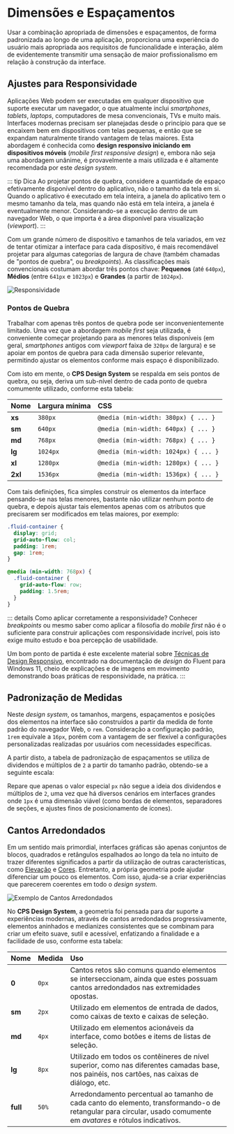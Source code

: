 # Dimensões e Espaçamentos

Usar a combinação apropriada de dimensões e espaçamentos, de forma padronizada ao longo de uma aplicação, proporciona uma experiência do usuário mais apropriada aos requisitos de funcionalidade e interação, além de evidentemente transmitir uma sensação de maior profissionalismo em relação à construção da interface.

## Ajustes para Responsividade

Aplicações Web podem ser executadas em qualquer dispositivo que suporte executar um navegador, o que atualmente inclui _smartphones_, _tablets_, _laptops_, computadores de mesa convencionais, TVs e muito mais. Interfaces modernas precisam ser planejadas desde o princípio para que se encaixem bem em dispositivos com telas pequenas, e então que se expandam naturalmente tirando vantagem de telas maiores. Esta abordagem é conhecida como **design responsivo iniciando em dispositivos móveis** (_mobile first responsive design_) e, embora não seja uma abordagem unânime, é provavelmente a mais utilizada e é altamente recomendada por este _design system_.

::: tip Dica
Ao projetar pontos de quebra, considere a quantidade de espaço efetivamente disponível dentro do aplicativo, não o tamanho da tela em si. Quando o aplicativo é executado em tela inteira, a janela do aplicativo tem o mesmo tamanho da tela, mas quando não está em tela inteira, a janela é eventualmente menor. Considerando-se a execução dentro de um navegador Web, o que importa é a área disponível para visualização (_viewport_).
:::

Com um grande número de dispositivo e tamanhos de tela variados, em vez de tentar otimizar a interface para cada dispositivo, é mais recomendável projetar para algumas categorias de largura de chave (também chamadas de "pontos de quebra", ou _breakpoints_). As classificações mais convencionais costumam abordar três pontos chave: **Pequenos** (até `640px`), **Médios** (entre `641px` e `1023px`) e **Grandes** (a partir de `1024px`).

![Responsividade](~@source/assets/images/responsive-design.png)

### Pontos de Quebra

Trabalhar com apenas três pontos de quebra pode ser inconvenientemente limitado. Uma vez que a abordagem _mobile first_ seja utilizada, é conveniente começar projetando para as menores telas disponíveis (em geral, _smartphones_ antigos com _viewport_ faixa de `320px` de largura) e se apoiar em pontos de quebra para cada dimensão superior relevante, permitindo ajustar os elementos conforme mais espaço é disponibilizado.

Com isto em mente, o **CPS Design System** se respalda em seis pontos de quebra, ou seja, deriva um sub-nível dentro de cada ponto de quebra comumente utilizado, conforme esta tabela:

| Nome | Largura mínima | CSS |
| :- | :- | :- |
| **xs** | `380px` | `@media (min-width: 380px) { ... }` |
| **sm** | `640px` | `@media (min-width: 640px) { ... }` |
| **md** | `768px` | `@media (min-width: 768px) { ... }` |
| **lg** | `1024px` | `@media (min-width: 1024px) { ... }` |
| **xl** | `1280px` | `@media (min-width: 1280px) { ... }` |
| **2xl** | `1536px` | `@media (min-width: 1536px) { ... }` |

Com tais definições, fica simples construir os elementos da interface pensando-se nas telas menores, bastante não utilizar nenhum ponto de quebra, e depois ajustar tais elementos apenas com os atributos que precisarem ser modificados em telas maiores, por exemplo:

``` css
.fluid-container {
  display: grid;
  grid-auto-flow: col;
  padding: 1rem;
  gap: 1rem;
}

@media (min-width: 768px) {
  .fluid-container {
    grid-auto-flow: row;
    padding: 1.5rem;
  }
}
```

::: details Como aplicar corretamente a responsividade?
Conhecer _breakpoints_ ou mesmo saber como aplicar a filosofia do _mobile first_ não é o suficiente para construir aplicações com responsividade incrível, pois isto exige muito estudo e boa percepção de usabilidade.

Um bom ponto de partida é este excelente material sobre [Técnicas de Design Responsivo](https://docs.microsoft.com/pt-br/windows/apps/design/layout/responsive-design), encontrado na documentação de _design_ do Fluent para Windows 11, cheio de explicações e de imagens em movimento demonstrando boas práticas de responsividade, na prática.
:::

## Padronização de Medidas

Neste _design system_, os tamanhos, margens, espaçamentos e posições dos elementos na interface são construídos a partir da medida de fonte padrão do navegador Web, o `rem`. Consideração a configuração padrão, `1rem` equivale a `16px`, porém com a vantagem de ser flexível a configurações personalizadas realizadas por usuários com necessidades específicas.

A partir disto, a tabela de padronização de espaçamentos se utiliza de dividendos e múltiplos de `2` a partir do tamanho padrão, obtendo-se a seguinte escala:

<SpacingScale />

Repare que apenas o valor especial `px` não segue a ideia dos dividendos e múltiplos de `2`, uma vez que há diversos cenários em interfaces grandes onde `1px` é uma dimensão viável (como bordas de elementos, separadores de seções, e ajustes finos de posicionamento de ícones).

## Cantos Arredondados

Em um sentido mais primordial, interfaces gráficas são apenas conjuntos de blocos, quadrados e retângulos espalhados ao longo da tela no intuito de trazer diferentes significados a partir da utilização de outras características, como [Elevação](./elevacao.md) e [Cores](./cores.md). Entretanto, a própria geometria pode ajudar diferenciar um pouco os elementos. Com isso, ajuda-se a criar experiências que parecerem coerentes em todo o _design system_.

![Exemplo de Cantos Arredondados](~@source/assets/images/rounded-corners.png)

No **CPS Design System**, a geometria foi pensada para dar suporte a experiências modernas, através de cantos arredondados progressivamente, elementos aninhados e medianizes consistentes que se combinam para criar um efeito suave, sutil e acessível, enfatizando a finalidade e a facilidade de uso, conforme esta tabela:

| Nome | Medida | Uso |
| :- | :- | :- |
| **0** | `0px` | Cantos retos são comuns quando elementos se interseccionam, ainda que estes possuam cantos arredondados nas extremidades opostas. |
| **sm** | `2px` | Utilizado em elementos de entrada de dados, como caixas de texto e caixas de seleção. |
| **md** | `4px` | Utilizado em elementos acionáveis da interface, como botões e items de listas de seleção. |
| **lg** | `8px` | Utilizado em todos os contêineres de nível superior, como nas diferentes camadas base, nos painéis, nos cartões, nas caixas de diálogo, etc. |
| **full** | `50%` | Arredondamento percentual ao tamanho de cada canto do elemento, transformando-o de retangular para circular, usado comumente em _avatares_ e rótulos indicativos. |
